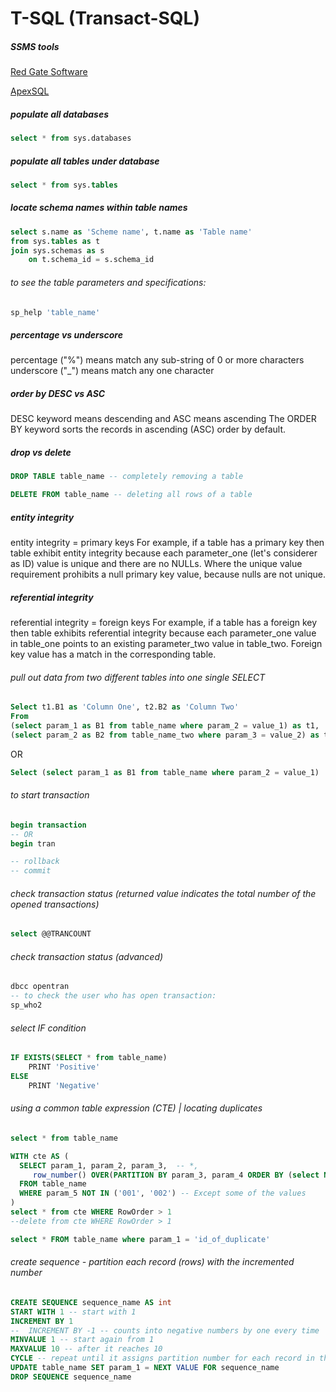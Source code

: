 # T-SQL (Transact-SQL)

##### SSMS tools

[ Red Gate Software](https://www.red-gate.com/products/?gclid=CIGg1fvV680CFUSVGwodzCUJzA)

[ApexSQL](http://www.apexsql.com/Download.aspx)

##### populate all databases

```sql
select * from sys.databases
```

##### populate all tables under database

```sql
select * from sys.tables
```

##### locate schema names within table names
```sql
select s.name as 'Scheme name', t.name as 'Table name'
from sys.tables as t
join sys.schemas as s
	on t.schema_id = s.schema_id
```

###### to see the table parameters and specifications:
```sql
sp_help 'table_name'
```

##### percentage vs underscore 
percentage ("%") means match any sub-string of 0 or more characters
underscore ("_") means match any one character 

##### order by DESC vs ASC

DESC keyword means descending and ASC means ascending
 The ORDER BY keyword sorts the records in ascending (ASC) order by default. 

##### drop vs delete
```sql
DROP TABLE table_name -- completely removing a table
```
```sql
DELETE FROM table_name -- deleting all rows of a table
```
 
##### entity integrity
 
entity integrity = primary keys
For example, if a table has a primary key then table exhibit entity integrity because each parameter_one (let's considerer as ID) value is unique and there are no NULLs. Where the unique value requirement prohibits a null primary key value, because nulls are not unique.

##### referential integrity
referential integrity = foreign keys
For example, if a table has a foreign key then table exhibits referential integrity because each parameter_one value in table_one points to an existing parameter_two value in table_two.
Foreign key value has a match in the corresponding table.
 
###### pull out data from two different tables into one single SELECT

```sql
Select t1.B1 as 'Column One', t2.B2 as 'Column Two'
From
(select param_1 as B1 from table_name where param_2 = value_1) as t1,
(select param_2 as B2 from table_name_two where param_3 = value_2) as t2
```
OR
```sql
Select (select param_1 as B1 from table_name where param_2 = value_1)  as 'Column One', (select param_2 as B2 from table_name_two where param_3 = value_2) as 'Column Two'
```

###### to start transaction
```sql
begin transaction
-- OR
begin tran

-- rollback
-- commit
```

###### check transaction status (returned value indicates the total number of the opened transactions)
```sql
select @@TRANCOUNT
```

###### check transaction status (advanced)
```sql
dbcc opentran
-- to check the user who has open transaction:
sp_who2
```

###### select IF condition
```sql
IF EXISTS(SELECT * from table_name)
	PRINT 'Positive'
ELSE
	PRINT 'Negative'
```

###### using a common table expression (CTE) | locating duplicates
```sql
select * from table_name

WITH cte AS (
  SELECT param_1, param_2, param_3,  -- *, 
     row_number() OVER(PARTITION BY param_3, param_4 ORDER BY (select NULL)) AS RowOrder
  FROM table_name
  WHERE param_5 NOT IN ('001', '002') -- Except some of the values
)
select * from cte WHERE RowOrder > 1
--delete from cte WHERE RowOrder > 1

select * FROM table_name where param_1 = 'id_of_duplicate'
```

###### create sequence - partition each record (rows) with the incremented number
```sql
CREATE SEQUENCE sequence_name AS int
START WITH 1 -- start with 1
INCREMENT BY 1
--  INCREMENT BY -1 -- counts into negative numbers by one every time
MINVALUE 1 -- start again from 1 
MAXVALUE 10 -- after it reaches 10
CYCLE -- repeat until it assigns partition number for each record in the table_name table 
UPDATE table_name SET param_1 = NEXT VALUE FOR sequence_name
DROP SEQUENCE sequence_name
```

